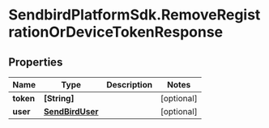 # SendbirdPlatformSdk.RemoveRegistrationOrDeviceTokenResponse

## Properties

Name | Type | Description | Notes
------------ | ------------- | ------------- | -------------
**token** | **[String]** |  | [optional] 
**user** | [**SendBirdUser**](SendBirdUser.md) |  | [optional] 


